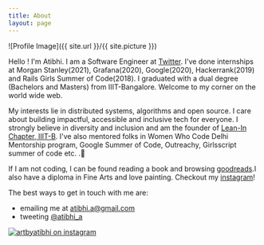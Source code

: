 ```yaml
---
title: About
layout: page
---
```


![Profile Image]({{ site.url }}/{{ site.picture }})


Hello ! I'm Atibhi. I am a Software Engineer at [Twitter](twitter.com). I've done internships at Morgan Stanley(2021), Grafana(2020), Google(2020), Hackerrank(2019) and Rails Girls Summer of Code(2018). I graduated with a dual degree (Bachelors and Masters) from IIIT-Bangalore. Welcome to my corner on the world wide web.

My interests lie in distributed systems, algorithms and open source. I care about building impactful, accessible and inclusive tech for everyone. I strongly believe in diversity and inclusion and am the founder of [Lean-In Chapter, IIIT-B](https://www.iiitb.ac.in/committees-clubs/clubs/lean-in-club). I've also mentored folks in Women Who Code Delhi Mentorship program, Google Summer of Code, Outreachy, Girlsscript summer of code etc. .💜

If I am not coding, I can be found reading a book and browsing [goodreads](https://www.goodreads.com/user/show/74108752-atibhi-agrawal).I also have a diploma in Fine Arts and love painting. Checkout my [instagram](www.instagram.com/artbyatibhi)!

The best ways to get in touch with me are:
- emailing me at atibhi.a@gmail.com
- tweeting [@atibhi_a](https://twitter.com/atibhi_a)

[![artbyatibhi on instagram](https://i.imgur.com/XbIw6cI.jpeg)](https://www.instagram.com/artbyatibhi)

